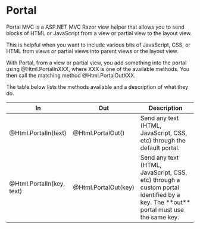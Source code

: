 Portal
======

Portal MVC is a ASP.NET MVC Razor view helper that allows you to send blocks of HTML or JavaScript from a view or partial view to the layout view. 

This is helpful when you want to include various bits of JavaScript, CSS, or HTML from views or partial views into parent views or the layout view.

With Portal, from a view or partial view, you add something into the portal using @Html.PortalInXXX, where XXX is one of the available methods. You then call the matching method @Html.PortalOutXXX.

The table below lists the methods available and a description of what they do.

<table>
    <thead>
        <tr>
            <th>In</th>
            <th>Out</th>
            <th>Description</th>
        </tr>
    </thead>
    <tbody>
        <tr>
            <td>@Html.PortalIn(text)</td>
            <td>@Html.PortalOut()</td>
            <td>Send any text (HTML, JavaScript, CSS, etc) through the default portal.</td>
        </tr>
        <tr>
            <td>@Html.PortalIn(key, text)</td>
            <td>@Html.PortalOut(key)</td>
            <td>Send any text (HTML, JavaScript, CSS, etc) through a custom portal identified by a key. The **out** portal must use the same key.</td>
        </tr>
    </tbody>
</table>